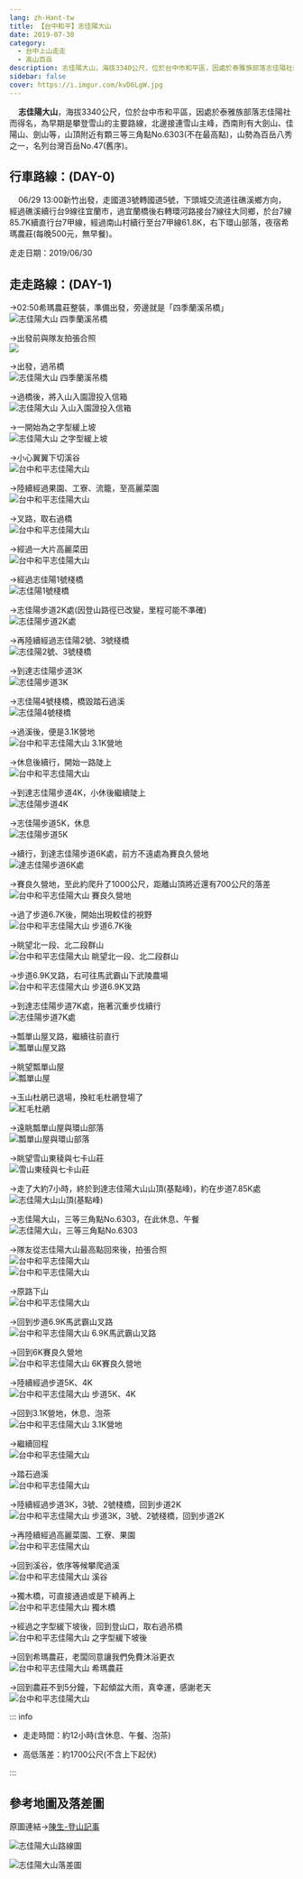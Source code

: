 ```yaml
---
lang: zh-Hant-tw
title: 【台中和平】志佳陽大山
date: 2019-07-30
category: 
  - 台中上山走走
  - 高山百岳
description: 志佳陽大山，海拔3340公尺，位於台中市和平區，因處於泰雅族部落志佳陽社而得名，為早期是攀登雪山的主要路線，北邊接連雪山主峰，西南則有大劍山、佳陽山、劍山等，山頂附近有顆三等三角點No.6303(不在最高點)，山勢為百岳八秀之一，名列台灣百岳No.47(舊序)。
sidebar: false
cover: https://i.imgur.com/kvD6LgW.jpg
---
```

    **志佳陽大山**，海拔3340公尺，位於台中市和平區，因處於泰雅族部落志佳陽社而得名，為早期是攀登雪山的主要路線，北邊接連雪山主峰，西南則有大劍山、佳陽山、劍山等，山頂附近有顆三等三角點No.6303(不在最高點)，山勢為百岳八秀之一，名列台灣百岳No.47(舊序)。

<!-- more -->

## 行車路線：(DAY-0)  
    06/29 13:00新竹出發，走國道3號轉國道5號，下頭城交流道往礁溪鄉方向，經過礁溪續行台9線往宜蘭市，過宜蘭橋後右轉環河路接台7線往大同鄉，於台7線85.7K續直行台7甲線，經過南山村續行至台7甲線61.8K，右下環山部落，夜宿希瑪農莊(每晚500元，無早餐)。

走走日期：2019/06/30

## 走走路線：(DAY-1)  
→02:50希瑪農莊整裝，準備出發，旁邊就是「四季蘭溪吊橋」  
![志佳陽大山 四季蘭溪吊橋](https://i.imgur.com/7JIjqaA.jpg)

→出發前與隊友拍張合照  
![](https://i.imgur.com/D7LhU70.jpg)

→出發，過吊橋  
![志佳陽大山 四季蘭溪吊橋](https://i.imgur.com/X3qaqtX.jpg)

→過橋後，將入山入園證投入信箱  
![志佳陽大山 入山入園證投入信箱](https://i.imgur.com/omQ9gin.jpg)

→一開始為之字型緩上坡  
![志佳陽大山 之字型緩上坡](https://i.imgur.com/EKdcES2.jpg)

→小心翼翼下切溪谷  
![台中和平志佳陽大山](https://i.imgur.com/1lSnj42.jpg)

→陸續經過果園、工寮、流籠，至高麗菜園  
![台中和平志佳陽大山](https://i.imgur.com/ERJAPKQ.jpg)

→叉路，取右過橋  
![台中和平志佳陽大山](https://i.imgur.com/D1xllyF.jpg)

→經過一大片高麗菜田  
![台中和平志佳陽大山](https://i.imgur.com/ugQkPDz.jpg)

→經過志佳陽1號棧橋  
![志佳陽1號棧橋](https://i.imgur.com/BzZc0Ft.jpg)

→志佳陽步道2K處(因登山路徑已改變，里程可能不準確)  
![志佳陽步道2K處](https://i.imgur.com/5w35u0g.jpg)

→再陸續經過志佳陽2號、3號棧橋  
![志佳陽2號、3號棧橋](https://i.imgur.com/ETGnuJs.jpg)

→到達志佳陽步道3K  
![志佳陽步道3K](https://i.imgur.com/lSmlz4g.jpg)

→志佳陽4號棧橋，橋毀踏石過溪  
![志佳陽4號棧橋](https://i.imgur.com/6pULF1c.jpg)

→過溪後，便是3.1K營地  
![台中和平志佳陽大山 3.1K營地](https://i.imgur.com/CIMLygE.jpg)

→休息後續行，開始一路陡上  
![台中和平志佳陽大山](https://i.imgur.com/r6RBB6a.jpg)

→到達志佳陽步道4K，小休後繼續陡上  
![志佳陽步道4K](https://i.imgur.com/tzpMJqb.jpg)

→志佳陽步道5K，休息  
![志佳陽步道5K](https://i.imgur.com/eGFb0wd.jpg)

→續行，到達志佳陽步道6K處，前方不遠處為賽良久營地  
![達志佳陽步道6K處](https://i.imgur.com/L2nKDpY.jpg)

→賽良久營地，至此約爬升了1000公尺，距離山頂將近還有700公尺的落差  
![台中和平志佳陽大山 賽良久營地](https://i.imgur.com/AQbHVUd.jpg)

→過了步道6.7K後，開始出現較佳的視野  
![台中和平志佳陽大山 步道6.7K後](https://i.imgur.com/kvD6LgW.jpg)

→眺望北一段、北二段群山  
![台中和平志佳陽大山 眺望北一段、北二段群山](https://i.imgur.com/KafsIZl.jpg)

→步道6.9K叉路，右可往馬武霸山下武陵農場  
![台中和平志佳陽大山 步道6.9K叉路](https://i.imgur.com/uVM1zNm.jpg)

→到達志佳陽步道7K處，拖著沉重步伐續行  
![志佳陽步道7K處](https://i.imgur.com/hvNyv8K.jpg)

→瓢單山屋叉路，繼續往前直行  
![瓢單山屋叉路](https://i.imgur.com/P9ljcZY.jpg)

→眺望瓢單山屋  
![瓢單山屋](https://i.imgur.com/P2h7eRL.jpg)

→玉山杜鵑已退場，換紅毛杜鵑登場了  
![紅毛杜鵑](https://i.imgur.com/LBSxHO9.jpg)

→遠眺瓢單山屋與環山部落  
![瓢單山屋與環山部落](https://i.imgur.com/BqgvuBl.jpg)

→眺望雪山東稜與七卡山莊  
![雪山東稜與七卡山莊](https://i.imgur.com/U3oPSKa.jpg)

→走了大約7小時，終於到達志佳陽大山山頂(基點峰)，約在步道7.85K處  
![志佳陽大山山頂(基點峰)](https://i.imgur.com/pwRvZrM.jpg)

→志佳陽大山，三等三角點No.6303，在此休息、午餐  
![志佳陽大山，三等三角點No.6303](https://i.imgur.com/zDkEFJy.jpg)

→隊友從志佳陽大山最高點回來後，拍張合照  
![台中和平志佳陽大山](https://i.imgur.com/GpsBf9N.jpg)  
![台中和平志佳陽大山](https://i.imgur.com/hLHEOtj.jpg)

→原路下山  
![台中和平志佳陽大山](https://i.imgur.com/NFbyfMD.jpg)

→回到步道6.9K馬武霸山叉路  
![台中和平志佳陽大山 6.9K馬武霸山叉路](https://i.imgur.com/JH5kTH0.jpg)

→回到6K賽良久營地  
![台中和平志佳陽大山 6K賽良久營地](https://i.imgur.com/FLnm6C9.jpg)

→陸續經過步道5K、4K  
![台中和平志佳陽大山 步道5K、4K](https://i.imgur.com/4SnkHuv.jpg)

→回到3.1K營地，休息、泡茶  
![台中和平志佳陽大山 3.1K營地](https://i.imgur.com/UIUPKOr.jpg)

→繼續回程  
![台中和平志佳陽大山](https://i.imgur.com/M6U7v1G.jpg)

→踏石過溪  
![台中和平志佳陽大山](https://i.imgur.com/ly1cvpZ.jpg)

→陸續經過步道3K，3號、2號棧橋，回到步道2K  
![台中和平志佳陽大山 步道3K，3號、2號棧橋，回到步道2K](https://i.imgur.com/VOrjvIe.jpg)

→再陸續經過高麗菜園、工寮、果園  
![台中和平志佳陽大山](https://i.imgur.com/OPgDFnP.jpg)

→回到溪谷，依序等候攀爬過溪  
![台中和平志佳陽大山 溪谷](https://i.imgur.com/7Ud5a76.jpg)

→獨木橋，可直接通過或是下繞再上  
![台中和平志佳陽大山 獨木橋](https://i.imgur.com/Ep05whH.jpg)

→經過之字型緩下坡後，回到登山口，取右過吊橋  
![台中和平志佳陽大山 之字型緩下坡後](https://i.imgur.com/8kfq05e.jpg)

→回到希瑪農莊，老闆同意讓我們免費沐浴更衣  
![台中和平志佳陽大山 希瑪農莊](https://i.imgur.com/8RRZrZt.jpg)

→回到農莊不到5分鐘，下起傾盆大雨，真幸運，感謝老天  
![台中和平志佳陽大山](https://i.imgur.com/LuZ1q8q.jpg)


::: info

- 走走時間：約12小時(含休息、午餐、泡茶)

- 高低落差：約1700公尺(不含上下起伏)

:::

## 參考地圖及落差圖
原圖連結→[陳生-登山記事](https://www.keepon.com.tw/thread-39f20437-d864-e511-93ee-000e04b74954.html?AspxAutoDetectCookieSupport=1)  

![志佳陽大山路線圖](https://i.imgur.com/BKfXBRO.jpg)  

![志佳陽大山落差圖](https://i.imgur.com/VV05ohz.jpg)